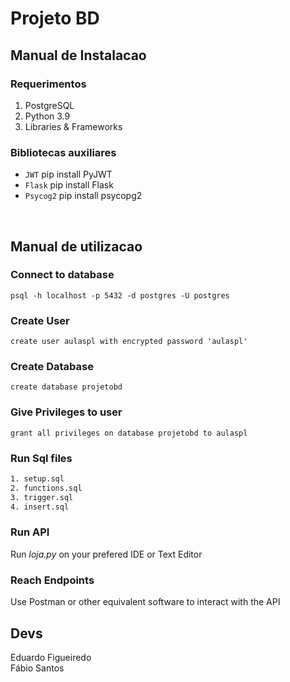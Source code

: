 # Projeto BD

## Manual de Instalacao

### Requerimentos
1. PostgreSQL
2. Python 3.9
3. Libraries & Frameworks
### Bibliotecas auxiliares
- `JWT` pip install PyJWT
- `Flask` pip install Flask
- `Psycog2` pip install psycopg2

<br/>



## Manual de utilizacao 

### Connect to database
```shell
psql -h localhost -p 5432 -d postgres -U postgres
```
### Create User
``` shell
create user aulaspl with encrypted password 'aulaspl'
```
### Create Database
``` shell
create database projetobd
```
### Give Privileges to user
``` shell
grant all privileges on database projetobd to aulaspl
```
### Run Sql files
```txt
1. setup.sql
2. functions.sql
3. trigger.sql
4. insert.sql
```

### Run API
Run *loja.py* on your prefered IDE or Text Editor
### Reach Endpoints
Use Postman or other equivalent software to interact with the API
<br/>

## Devs
Eduardo Figueiredo<br/>
Fábio Santos

